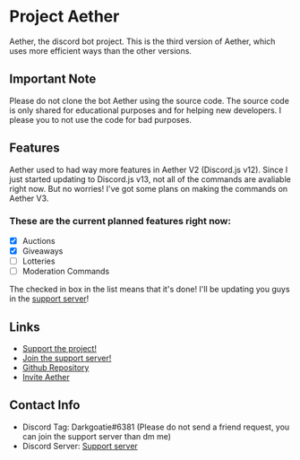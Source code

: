 # Project Aether
Aether, the discord bot project. This is the third version of Aether, which uses more efficient ways than the other versions.

## Important Note
Please do not clone the bot Aether using the source code. The source code is only shared for educational purposes and for helping new developers. I please you to not use the code for bad purposes.

## Features
Aether used to had way more features in Aether V2 (Discord.js v12). Since I just started updating to Discord.js v13, not all of the commands are avaliable right now. But no worries! I've got some plans on making the commands on Aether V3.

### These are the current planned features right now: 
- [x] Auctions
- [x] Giveaways
- [ ] Lotteries
- [ ] Moderation Commands

The checked in box in the list means that it's done! I'll be updating you guys in the [support server](https://discord.com/invite/Dn3VJmP3Ba)!

## Links 
- [Support the project!](https://aether.vercel.app/donate)
- [Join the support server!](https://aether.vercel.app/support)
- [Github Repository](https://github.com/darkgoatie/Aether-3)
- [Invite Aether](https://aether.vercel.app/invite)

## Contact Info
- Discord Tag: Darkgoatie#6381 (Please do not send a friend request, you can join the support server than dm me)
- Discord Server: [Support server](https://aether.vercel.app/support)